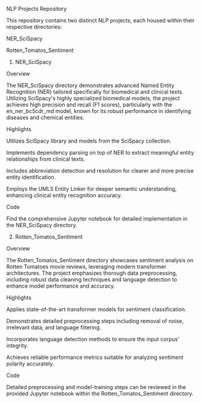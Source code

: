 NLP Projects Repository

This repository contains two distinct NLP projects, each housed within their respective directories:

NER_SciSpacy

Rotten_Tomatos_Sentiment

1. NER_SciSpacy

Overview

The NER_SciSpacy directory demonstrates advanced Named Entity Recognition (NER) tailored specifically for biomedical and clinical texts. Utilizing SciSpacy's highly specialized biomedical models, the project achieves high precision and recall (F1 scores), particularly with the en_ner_bc5cdr_md model, known for its robust performance in identifying diseases and chemical entities.

Highlights

Utilizes SciSpacy library and models from the SciSpacy collection.

Implements dependency parsing on top of NER to extract meaningful entity relationships from clinical texts.

Includes abbreviation detection and resolution for clearer and more precise entity identification.

Employs the UMLS Entity Linker for deeper semantic understanding, enhancing clinical entity recognition accuracy.

Code

Find the comprehensive Jupyter notebook for detailed implementation in the NER_SciSpacy directory.

2. Rotten_Tomatos_Sentiment

Overview

The Rotten_Tomatos_Sentiment directory showcases sentiment analysis on Rotten Tomatoes movie reviews, leveraging modern transformer architectures. The project emphasizes thorough data preprocessing, including robust data cleaning techniques and language detection to enhance model performance and accuracy.

Highlights

Applies state-of-the-art transformer models for sentiment classification.

Demonstrates detailed preprocessing steps including removal of noise, irrelevant data, and language filtering.

Incorporates language detection methods to ensure the input corpus' integrity.

Achieves reliable performance metrics suitable for analyzing sentiment polarity accurately.

Code

Detailed preprocessing and model-training steps can be reviewed in the provided Jupyter notebook within the Rotten_Tomatos_Sentiment directory.
